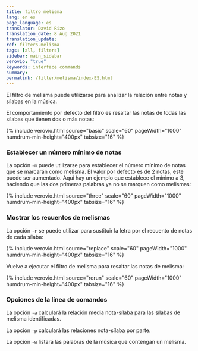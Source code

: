 ```yaml
---
title: filtro melisma
lang: en es
page_language: es
translator: David Rizo
translation_date: 8 Aug 2021
translation_update:
ref: filters-melisma
tags: [all, filters]
sidebar: main_sidebar
verovio: "true"
keywords: interface commands 
summary: 
permalink: /filter/melisma/index-ES.html
---
```


El filtro de melisma puede utilizarse para analizar la relación entre notas y sílabas en la música.

El comportamiento por defecto del filtro es resaltar las notas de todas las sílabas que tienen dos o más notas:

{% include verovio.html
	source="basic"
	scale="60"
	pageWidth="1000"
	humdrum-min-height="400px"
	tabsize="16"
%}
<script type="text/x-humdrum" id="basic">
**kern	**text
*M4/4	*
=1	=1
4c	This
4d	.
4e	is
4f	.
=2	=2
4g	some
4a	.
4b	.
4cc	text.
=3	=3
4b	set
4a	to
4g	mu-
4f	-sic
==	==
*-	*-
!!!filter: melisma
</script>


### Establecer un número mínimo de notas ##
La opción `-m` puede utilizarse para establecer el número mínimo de notas que se marcarán como melisma.  El valor por defecto es de 2 notas, este puede ser aumentado.  Aquí hay un ejemplo que establece el mínimo a 3, haciendo que las dos primeras palabras ya no se marquen como melismas:

{% include verovio.html
	source="three"
	scale="60"
	pageWidth="1000"
	humdrum-min-height="400px"
	tabsize="16"
%}
<script type="text/x-humdrum" id="three">
**kern	**text
*M4/4	*
=1	=1
4c	This
4d	.
4e	is
4f	.
=2	=2
4g	some
4a	.
4b	.
4cc	text.
=3	=3
4b	set
4a	to
4g	mu-
4f	-sic
==	==
*-	*-
!!!filter: melisma -m 3
</script>


### Mostrar los recuentos de melismas ###
La opción `-r` se puede utilizar para sustituir la letra por el recuento de notas de cada sílaba:

{% include verovio.html
	source="replace"
	scale="60"
	pageWidth="1000"
	humdrum-min-height="400px"
	tabsize="16"
%}
<script type="text/x-humdrum" id="replace">
**kern	**text
*M4/4	*
=1	=1
4c	This
4d	.
4e	is
4f	.
=2	=2
4g	some
4a	.
4b	.
4cc	text.
=3	=3
4b	set
4a	to
4g	mu-
4f	-sic
==	==
*-	*-
!!!filter: melisma -r
</script>

Vuelve a ejecutar el filtro de melisma para resaltar las notas de melisma:

{% include verovio.html
	source="rerun"
	scale="60"
	pageWidth="1000"
	humdrum-min-height="400px"
	tabsize="16"
%}
<script type="text/x-humdrum" id="rerun">
**kern	**text
*M4/4	*
=1	=1
4c	This
4d	.
4e	is
4f	.
=2	=2
4g	some
4a	.
4b	.
4cc	text.
=3	=3
4b	set
4a	to
4g	mu-
4f	-sic
==	==
*-	*-
!!!filter: melisma -r
!!!filter: melisma -m 3
</script>


### Opciones de la línea de comandos ###

La opción `-a` calculará la relación media nota-sílaba para las sílabas de melisma identificadas.

La opción `-p` calculará las relaciones nota-sílaba por parte.

La opción `-w` listará las palabras de la música que contengan un melisma.




